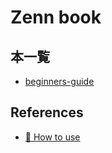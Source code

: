 # Zenn book

## 本一覧

- [beginners-guide](./books/beginners-guide/)

## References

* [📘 How to use](https://zenn.dev/zenn/articles/zenn-cli-guide)
